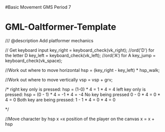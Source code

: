 #Basic Movement GMS Period 7
# GML-Oaltformer-Template

/// @description Add platformer mechanics

// Get keyboard input
key_right = keyboard_check(vk_right); //ord('D') for the letter D
key_left = keyboard_check(vk_left);   //ord('A') for A
key_jump = keyboard_check(vk_space); 

//Work out where to move horizontal
hsp = (key_right - key_left) * hsp_walk;

//Work out where to move vertically
vsp = vsp + grv;

/*
	right key only is pressed:
	hsp = (1-0) * 4 = 1 * 4 = 4
	left key only is pressed:
	hsp = (0 - 1) * 4 = -1 * 4 = -4
	No key being pressed
	0 - 0 * 4 = 0 * 4 = 0
	Both key are being pressed:
	1 - 1 * 4 = 0 * 4 = 0
	
*/
	
//Move character by hsp x =x position of the player on the canvas
x = x + hsp
